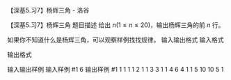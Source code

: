 



【深基5.习7】杨辉三角 - 洛谷














【深基5.习7】杨辉三角
题目描述
给出 $n(1\le n\le20)$，输出杨辉三角的前 $n$ 行。

如果你不知道什么是杨辉三角，可以观察样例找找规律。
输入输出格式
输入格式


输出格式


输入输出样例
输入样例 #1
6
输出样例 #1
1
1 1
1 2 1
1 3 3 1
1 4 6 4 1
1 5 10 10 5 1







